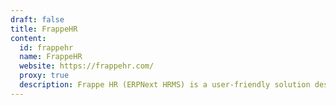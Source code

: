 ```yaml
---
draft: false
title: FrappeHR
content:
  id: frappehr
  name: FrappeHR
  website: https://frappehr.com/
  proxy: true
  description: Frappe HR (ERPNext HRMS) is a user-friendly solution designed to streamline HR and payroll operations, driving excellence within your team.
---
```

